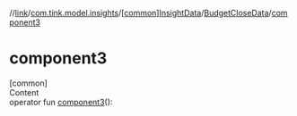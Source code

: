 //[link](../../../index.md)/[com.tink.model.insights](../../index.md)/[[common]InsightData](../index.md)/[BudgetCloseData](index.md)/[component3](component3.md)



# component3  
[common]  
Content  
operator fun [component3](component3.md)(): <ERROR CLASS>  



